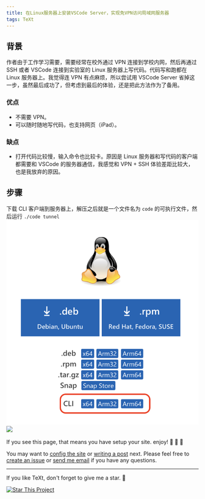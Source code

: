 ```yaml
---
title: 在Linux服务器上安装VSCode Server，实现免VPN访问局域网服务器
tags: TeXt
---
```



## 背景
作者由于工作学习需要，需要经常在校外通过 VPN 连接到学校内网，然后再通过 SSH 或者 VSCode 连接到实验室的 Linux 服务器上写代码。代码写和跑都在 Linux 服务器上。我觉得连 VPN 有点麻烦，所以尝试用 VSCode Server 省掉这一步，虽然最后成功了，但考虑到最后的体验，还是把此方法作为了备用。 
### 优点
- 不需要 VPN。
- 可以随时随地写代码，也支持网页（iPad）。
### 缺点
- 打开代码比较慢，输入命令也比较卡。原因是 Linux 服务器和写代码的客户端都需要和 VSCode 的服务器通信，我感觉和 VPN + SSH 体验差距比较大，也是我放弃的原因。
## 步骤
下载 CLI 客户端到服务器上，解压之后就是一个文件名为 `code` 的可执行文件，然后运行 `./code tunnel`
![0](https://github.com/zhangchaosd/superchao/blob/master/_posts/assets/20230130/0.png)
<img src="/assets/pic1.png" >

If you see this page, that means you have setup your site. enjoy! :ghost: :ghost: :ghost:

You may want to [config the site](https://tianqi.name/jekyll-TeXt-theme/docs/en/configuration) or [writing a post](https://tianqi.name/jekyll-TeXt-theme/docs/en/writing-posts) next. Please feel free to [create an issue](https://github.com/kitian616/jekyll-TeXt-theme/issues) or [send me email](mailto:kitian616@outlook.com) if you have any questions.

<!--more-->

---

If you like TeXt, don't forget to give me a star. :star2:

[![Star This Project](https://img.shields.io/github/stars/kitian616/jekyll-TeXt-theme.svg?label=Stars&style=social)](https://github.com/kitian616/jekyll-TeXt-theme/)

